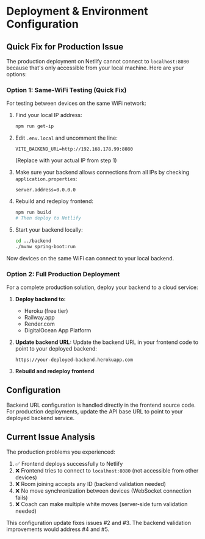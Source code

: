 # Deployment & Environment Configuration

## Quick Fix for Production Issue

The production deployment on Netlify cannot connect to `localhost:8080` because that's only accessible from your local machine. Here are your options:

### Option 1: Same-WiFi Testing (Quick Fix)
For testing between devices on the same WiFi network:

1. Find your local IP address:
   ```bash
   npm run get-ip
   ```

2. Edit `.env.local` and uncomment the line:
   ```
   VITE_BACKEND_URL=http://192.168.178.99:8080
   ```
   (Replace with your actual IP from step 1)

3. Make sure your backend allows connections from all IPs by checking `application.properties`:
   ```
   server.address=0.0.0.0
   ```

4. Rebuild and redeploy frontend:
   ```bash
   npm run build
   # Then deploy to Netlify
   ```

5. Start your backend locally:
   ```bash
   cd ../backend
   ./mvnw spring-boot:run
   ```

Now devices on the same WiFi can connect to your local backend.

### Option 2: Full Production Deployment
For a complete production solution, deploy your backend to a cloud service:

1. **Deploy backend to:**
   - Heroku (free tier)
   - Railway.app
   - Render.com
   - DigitalOcean App Platform

2. **Update backend URL:**
   Update the backend URL in your frontend code to point to your deployed backend:
   ```
   https://your-deployed-backend.herokuapp.com
   ```

3. **Rebuild and redeploy frontend**

## Configuration

Backend URL configuration is handled directly in the frontend source code. For production deployments, update the API base URL to point to your deployed backend service.

## Current Issue Analysis

The production problems you experienced:
1. ✅ Frontend deploys successfully to Netlify
2. ❌ Frontend tries to connect to `localhost:8080` (not accessible from other devices)
3. ❌ Room joining accepts any ID (backend validation needed)
4. ❌ No move synchronization between devices (WebSocket connection fails)
5. ❌ Coach can make multiple white moves (server-side turn validation needed)

This configuration update fixes issues #2 and #3. The backend validation improvements would address #4 and #5.